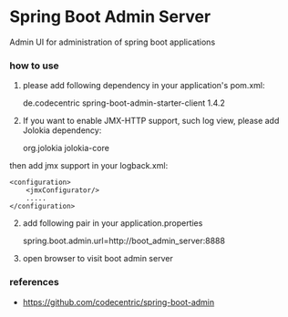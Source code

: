 Spring Boot Admin Server
==================================
Admin UI for administration of spring boot applications

### how to use

1. please add following dependency in your application's pom.xml:


    <dependency>
       <groupId>de.codecentric</groupId>
       <artifactId>spring-boot-admin-starter-client</artifactId>
       <version>1.4.2</version>
    </dependency>

2. If you want to enable JMX-HTTP support, such log view, please add Jolokia dependency:


    <dependency>
           <groupId>org.jolokia</groupId>
           <artifactId>jolokia-core</artifactId>
    </dependency>

then add jmx support in your logback.xml:

    <configuration>
        <jmxConfigurator/>
        .....
    </configuration>

2. add following pair in your application.properties


     spring.boot.admin.url=http://boot_admin_server:8888
3. open browser to visit boot admin server
### references

*  https://github.com/codecentric/spring-boot-admin
